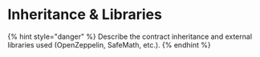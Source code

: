 # Inheritance & Libraries

{% hint style="danger" %}
Describe the contract inheritance and external libraries used (OpenZeppelin, SafeMath, etc.).
{% endhint %}
